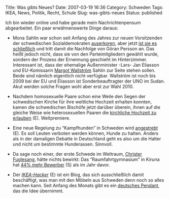 Title: Was gibts Neues?
Date: 2007-03-19 16:36
Category: Schweden
Tags: IKEA, News, Politik, Recht, Schule
Slug: was-gibts-neues
Status: published

Ich bin wieder online und habe gerade mein Nachrichtenpensum
abgearbeitet. Ein paar erwähnenswerte Dinge daraus:

-   Mona Sahlin war schon seit Anfang des Jahres zur neuen Vorsitzenden
    der schwedischen Sozialdemokraten
    [auserkoren](http://www.fiket.de/2007/01/18/der-wechsel-bei-den-sozialdemokraten/),
    aber jetzt [ist sie es
    schließlich](http://www.sr.se/cgi-bin/International/nyhetssidor/artikel.asp?ProgramID=2108&Nyheter=&format=1&artikel=1262506)
    und tritt damit die Nachfolge von Göran Persson an. Das heißt jedoch
    nicht, dass sie von den Parteimitgliedern gewählt wurde, sondern der
    Prozess der Ernennung geschieht im Hinterzimmer. Interessant ist,
    dass der ehemalige Außenminister -Lars- Jan Eliasson und
    EU-Komissarin [Margot
    Wallström](http://www.fiket.de/2007/01/22/margot-wallstroem-bloggt-auch/)
    Sahlin zur Seite stehen sollen. Beide sind nämlich eigentlich nicht
    verfügbar. Wallström ist noch bis 2009 bei der EU und Eliasson ist
    Sonderbeauftragter der UNO im Sudan. Akut werden solche Fragen wohl
    aber erst zur Wahl 2010.
-   Nachdem homosexuelle Paare schon eine Weile den Segen der
    schwedischen Kirche für ihre weltliche Hochzeit erhalten konnten,
    kamen die schwedischen Bischöfe jetzt darüber überein, ihnen auf die
    gleiche Weise wie heterosexuellen Paaren die [kirchliche Hochzeit zu
    erlauben](http://www.thelocal.se/6713/20070316/) (E). Weltpremiere.
-   Eine neue Regelung zu “Kampfhunden” in Schweden wird
    [angestrebt](http://www.thelocal.se/6728/20070319/) (E). Es soll
    Leuten verboten werden können, Hunde zu halten. Anders als in der
    damaligen Debatte in Deutschland geht es also um die Halter und
    nicht um bestimmte Hunderassen. Sinnvoll.
-   Da sage noch einer, der erste Schwede im Weltraum, [Christer
    Fuglesang](http://www.fiket.de/index.php?s=Fuglesang), hätte nichts
    bewirkt: Das “Raumfahrtgymnasium” in Kiruna hat [44% mehr
    Bewerber](http://astromalte.blogspot.com/2007/03/fuglesang-effekten-44-fler-vill-plugga.html)
    (S) als im Jahr davor.

-   Der [*IKEA-Hacker*](http://ikeahacker.blogspot.com/) (E) ist ein
    Blog, das sich ausschließlich damit beschäftigt, was man mit den
    Möbeln aus Schweden denn noch so alles machen kann. Seit Anfang des
    Monats gibt es ein [deutsches Pendant](http://www.ikeahacker.de/),
    das die Idee übernimmt.

